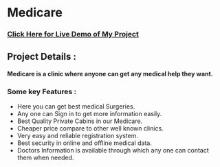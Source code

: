 # Medicare

### [Click Here for Live Demo of My Project](https://medicare-6e72f.web.app/)

## Project Details :
#### Medicare is a clinic where anyone can get any medical help they want.

### Some key Features :
- Here you can get best medical Surgeries.
- Any one can Sign in to get more information easily.
- Best Quality Private Cabins in our Medicare.
- Cheaper price compare to other well known clinics. 
- Very easy and reliable registration system. 
- Best security in online and offline medical data. 
- Doctors Information is available through which any one can contact them when needed. 